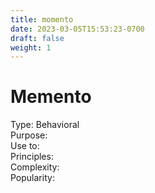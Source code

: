 ```yaml
---
title: momento
date: 2023-03-05T15:53:23-0700
draft: false
weight: 1
---
```

# Memento
Type: Behavioral  
Purpose:  
Use to:  
Principles:  
Complexity:  
Popularity:  
